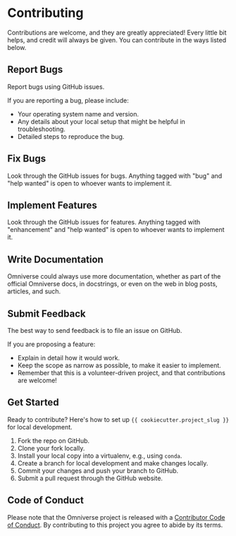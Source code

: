 # Contributing

Contributions are welcome, and they are greatly appreciated! Every little bit
helps, and credit will always be given. You can contribute in the ways listed
below.

## Report Bugs

Report bugs using GitHub issues.

If you are reporting a bug, please include:

-   Your operating system name and version.
-   Any details about your local setup that might be helpful in troubleshooting.
-   Detailed steps to reproduce the bug.

## Fix Bugs

Look through the GitHub issues for bugs. Anything tagged with "bug" and "help
wanted" is open to whoever wants to implement it.

## Implement Features

Look through the GitHub issues for features. Anything tagged with "enhancement"
and "help wanted" is open to whoever wants to implement it.

## Write Documentation

Omniverse could always use more documentation, whether as part of the official
Omniverse docs, in docstrings, or even on the web in blog posts, articles, and
such.

## Submit Feedback

The best way to send feedback is to file an issue on GitHub.

If you are proposing a feature:

-   Explain in detail how it would work.
-   Keep the scope as narrow as possible, to make it easier to implement.
-   Remember that this is a volunteer-driven project, and that contributions are
    welcome!

## Get Started

Ready to contribute? Here's how to set up `{{ cookiecutter.project_slug }}` for
local development.

1. Fork the repo on GitHub.
2. Clone your fork locally.
3. Install your local copy into a virtualenv, e.g., using `conda`.
4. Create a branch for local development and make changes locally.
5. Commit your changes and push your branch to GitHub.
6. Submit a pull request through the GitHub website.

## Code of Conduct

Please note that the Omniverse project is released with a
[Contributor Code of Conduct](CONDUCT.md). By contributing to this project you
agree to abide by its terms.
